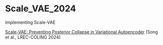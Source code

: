 # Scale_VAE_2024
Implementing Scale-VAE

[Scale-VAE: Preventing Posterior Collapse in Variational Autoencoder](https://aclanthology.org/2024.lrec-main.1250/) (Song et al., LREC-COLING 2024)
